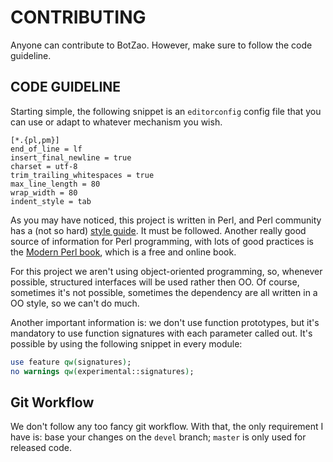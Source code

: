 # CONTRIBUTING

Anyone can contribute to BotZao. However, make sure to follow the code
guideline.

## CODE GUIDELINE

Starting simple, the following snippet is an `editorconfig` config file that
you can use or adapt to whatever mechanism you wish.

```
[*.{pl,pm}]
end_of_line = lf
insert_final_newline = true
charset = utf-8
trim_trailing_whitespaces = true
max_line_length = 80
wrap_width = 80
indent_style = tab
```

As you may have noticed, this project is written in Perl, and Perl
community has a (not so hard)
[style guide](https://perldoc.perl.org/perlstyle). It must be followed.
Another really good source of information for Perl programming, with lots of
good practices is the
[Modern Perl book](http://modernperlbooks.com/books/modern_perl_2016/index.html),
which is a free and online book.

For this project we aren't using object-oriented programming, so, whenever 
possible, structured interfaces will be used rather then OO. Of course,
sometimes it's not possible, sometimes the dependency are all written in a
OO style, so we can't do much.

Another important information is: we don't use function prototypes, but
it's mandatory to use function signatures with each parameter called out.
It's possible by using the following snippet in every module:

```perl
use feature qw(signatures);
no warnings qw(experimental::signatures);
```

## Git Workflow

We don't follow any too fancy git workflow. With that, the only requirement
I have is: base your changes on the `devel` branch; `master` is only used for
released code.
